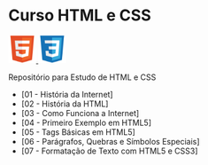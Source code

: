 # Curso HTML e CSS
<p align="left">
 <a href="https://www.cursoemvideo.com/curso/html5/" target="_blank" rel="noreferrer">
  <img src="https://github.com/devicons/devicon/blob/master/icons/html5/html5-original.svg" alt="rails" width="50" height="50"/>
 </a>
 <a href="https://www.cursoemvideo.com/curso/html5/" target="_blank" rel="noreferrer">
  <img src="https://github.com/devicons/devicon/blob/master/icons/css3/css3-original.svg" alt="ruby" width="50" height="50"/> 
 </a>
</p>

<p>Repositório para Estudo de HTML e CSS </p>

- [01 - História da Internet]
- [02 - História da HTML]
- [03 - Como Funciona a Internet]
- [04 - Primeiro Exemplo em HTML5]
- [05 - Tags Básicas em HTML5]
- [06 - Parágrafos, Quebras e Símbolos Especiais]
- [07 - Formatação de Texto com HTML5 e CSS3]

